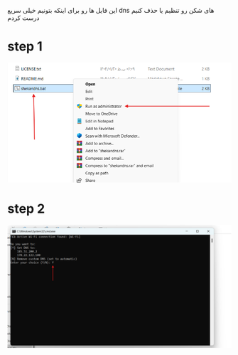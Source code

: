 این فایل ها رو برای اینکه بتونیم خیلی سریع dns های شکن رو تنظیم یا حذف کنیم درست کردم

# step 1
![step 1](st1.png)

# step 2
![step 2](st2.png)